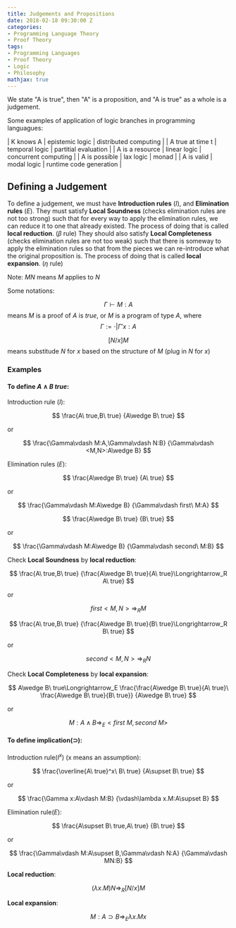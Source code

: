 ```yaml
---
title: Judgements and Propositions
date: 2018-02-18 09:30:00 Z
categories:
- Programming Language Theory
- Proof Theory
tags:
- Programming Languages
- Proof Theory
- Logic
- Philosophy
mathjax: true
---
```


We state "A is true", then "A" is a proposition, and "A is true" as a whole is a judgement.

Some examples of application of logic branches in programming languagues:

| K knows A | epistemic logic | distributed computing |
| A true at time t  | temporal logic | partitial evaluation |
| A is a resource | linear logic | concurrent computing |
| A is possible | lax logic | monad |
| A is valid | modal logic | runtime code generation |

## Defining a Judgement

To define a judgement, we must have __Introduction rules__ ($I$), and __Elimination rules__ ($E$).
They must satisfy __Local Soundness__ (checks elimination rules are not too strong) such that
for every way to apply the elimination rules, we can reduce it to one that already existed.
The process of doing that is called __local reduction__. ($\beta$ rule)
They should also satisfy __Local Completeness__ (checks elimination rules are not too weak) such that
there is someway to apply the elimination rules so that from the pieces we can
re-introduce what the original proposition is. The process of doing that is called __local expansion__. ($\eta$ rule)

Note: $MN$ means $M$ applies to $N$

Some notations:

$$
\Gamma\vdash M:A
$$
means $M$ is a proof of $A$ is $true$, or $M$ is a program of type $A$, where
$$
\Gamma:=\cdot|\Gamma'x:A
$$

$$
[N/x]M
$$
means substitude $N$ for $x$ based on the structure of $M$ (plug in $N$ for $x$)

<!--more-->

### Examples

#### To define $A\wedge B\ true$:

Introduction rule ($I$):

$$
\frac{A\ true,B\ true}
{A\wedge B\ true}
$$

or

$$
\frac{\Gamma\vdash M:A,\Gamma\vdash N:B}
{\Gamma\vdash <M,N>:A\wedge B}
$$

Elimination rules ($E$):

$$
\frac{A\wedge B\ true}
{A\ true}
$$

or

$$
\frac{\Gamma\vdash M:A\wedge B}
{\Gamma\vdash first\ M:A}
$$

$$
\frac{A\wedge B\ true}
{B\ true}
$$

or

$$
\frac{\Gamma\vdash M:A\wedge B}
{\Gamma\vdash second\ M:B}
$$

Check __Local Soundness__ by __local reduction__:

$$
\frac{A\ true,B\ true}
{\frac{A\wedge B\ true}{A\ true}\Longrightarrow_R A\ true}
$$

or

$$
first<M,N>\Longrightarrow_RM
$$

$$
\frac{A\ true,B\ true}
{\frac{A\wedge B\ true}{B\ true}\Longrightarrow_R B\ true}
$$

or

$$
second<M,N>\Longrightarrow_RN
$$

Check __Local Completeness__ by __local expansion__:

$$
A\wedge B\ true\Longrightarrow_E \frac{\frac{A\wedge B\ true}{A\ true}\ \frac{A\wedge B\ true}{B\ true}}
{A\wedge B\ true}
$$

or

$$
M:A\wedge B\Longrightarrow_E<first\ M,second\ M>
$$

#### To define implication($\supset$):

Introduction rule($I^x$) (x means an assumption):

$$
\frac{\overline{A\ true}^x\ B\ true}
{A\supset B\ true}
$$

or

$$
\frac{\Gamma x:A\vdash M:B}
{\vdash\lambda x.M:A\supset B}
$$

Elimination rule($E$):

$$
\frac{A\supset B\ true,A\ true}
{B\ true}
$$

or

$$
\frac{\Gamma\vdash M:A\supset B,\Gamma\vdash N:A}
{\Gamma\vdash MN:B}
$$

__Local reduction__:

$$
(\lambda x.M)N\Longrightarrow_R[N/x]M
$$

__Local expansion__:

$$
M:A\supset B\Longrightarrow_E\lambda x.Mx
$$
